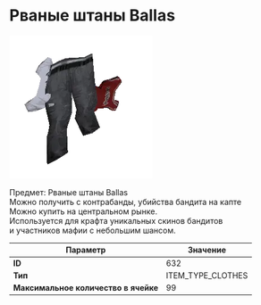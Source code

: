 # Рваные штаны Ballas

![Item Image](../img/632.webp?raw=true)

Предмет: Рваные штаны Ballas<br>Можно получить с контрабанды, убийства бандита на капте<br>Можно купить на центральном рынке. <br>Используется для крафта уникальных скинов бандитов<br>и участников мафии с небольшим шансом.


| Параметр | Значение |
|----------|----------|
| **ID** | 632 |
| **Тип** | ITEM_TYPE_CLOTHES |
| **Максимальное количество в ячейке** | 99 |

